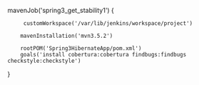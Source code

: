 mavenJob('spring3_get_stability1') 
{
  
 
         
         customWorkspace('/var/lib/jenkins/workspace/project')
  
        mavenInstallation('mvn3.5.2')
       
        rootPOM('Spring3HibernateApp/pom.xml')
        goals('install cobertura:cobertura findbugs:findbugs checkstyle:checkstyle')
}
